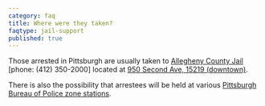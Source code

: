 ```yaml
---
category: faq
title: Where were they taken?
faqtype: jail-support
published: true
---
```

Those arrested in Pittsburgh are usually taken to [Allegheny County Jail](http://www.alleghenycounty.us/jail/index.aspx) [phone: (412) 350-2000] located at [950 Second Ave, 15219 (downtown)](https://goo.gl/maps/Me197AZPrCF2). 

There is also the possibility that arrestees will be held at various [Pittsburgh Bureau of Police zone stations](http://www.pittsburghpa.gov/police/zones). 
